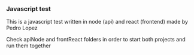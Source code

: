 ### Javascript test

This is a javascript test written in node (api) and react (frontend) made by Pedro Lopez

Check apiNode and frontReact folders in order to start both projects and run them together